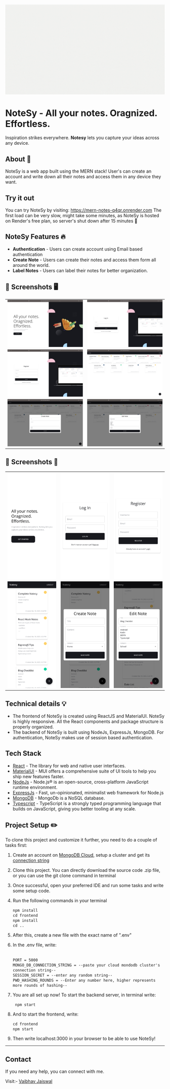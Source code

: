 ![Notesy](graphics/NoteSy.gif)

# **NoteSy** - All your notes. Oragnized. Effortless.

Inspiration strikes everywhere. **Notesy** lets you
capture your ideas across any device.

## About 🎯

NoteSy is a web app built using the MERN stack! User's can create an account and write down all their notes and access them in any device they want.

## Try it out

You can try NoteSy by visiting: https://mern-notes-q4qr.onrender.com
The first load can be very slow, might take some minutes, as NoteSy is hosted on Render's free plan, so server's shut down after 15 minutes 🥲


## NoteSy Features 🔥

- **Authentication** - Users can create account using Email based authentication
- **Create Note** - Users can create their notes and access them form all around the world.
- **Label Notes** - Users can label their notes for better organization.

## 📸 Screenshots 🖥️

|                                    |                                 |
|------------------------------------|---------------------------------|
| ![](graphics/desktop/home.png)     | ![](graphics/desktop/login.png) |
| ![](graphics/desktop/register.png) | ![](graphics/desktop/notes.png) |
| ![](graphics/desktop/create.png)   | ![](graphics/desktop/edit.png)  |

## 📸 Screenshots 📱

|                                |                                 |                                   |
|--------------------------------|---------------------------------|-----------------------------------|
| ![](graphics/mobile/home.jpg)  | ![](graphics/mobile/login.jpg)  | ![](graphics/mobile/register.jpg) |
| ![](graphics/mobile/notes.jpg) | ![](graphics/mobile/create.jpg) | ![](graphics/mobile/edit.jpg)     |

## Technical details 💡
- The frontend of NoteSy is created using ReactJS and MaterialUI. NoteSy is highly responsive. All the React components and package structure is properly organized.
- The backend of NoteSy is built using NodeJs, ExpressJs, MongoDB. For authentication, NoteSy makes use of session based authentication.

## Tech Stack

- [React](https://react.dev) - The library for web and native user interfaces.
- [MaterialUI](https://mui.com) - MUI offers a comprehensive suite of UI tools to help you ship new features faster.
- [NodeJs](https://nodejs.org/en) - Node.js® is an open-source, cross-platform JavaScript runtime environment.
- [ExpressJs](https://expressjs.com) - Fast, un-opinionated, minimalist web framework for Node.js
- [MongoDB](https://www.mongodb.com) - MongoDb is a NoSQL database.
- [Typescript](https://www.typescriptlang.org) - TypeScript is a strongly typed programming language that builds on JavaScript, giving you better tooling at any scale.

## Project Setup ✏️
To clone this project and customize it further, you need to do a couple of tasks first:
1) Create an account on [MongoDB Cloud](https://cloud.mongodb.com/), setup a cluster and get its [connection string](https://www.mongodb.com/docs/guides/atlas/connection-string/)
2) Clone this project. You can directly download the source code .zip file, or you can use the git clone command in terminal
3) Once successful, open your preferred IDE and run some tasks and write some setup code.
4) Run the following commands in your terminal

    ```
    npm install
    cd frontend
    npm install
    cd ..
    ```

5) After this, create a new file with the exact name of ".env"
6) In the .env file, write:<br><br>

    ```
    PORT = 5000
    MONGO_DB_CONNECTION_STRING = --paste your cloud mondodb cluster's connection string--
    SESSION_SECRET = --enter any random string--
    PWD_HASHING_ROUNDS = --Enter any number here, higher represents more rounds of hashing--
    ```
   
7) You are all set up now! To start the backend server, in terminal write:
    
   ```
    npm start
    ```
   
8) And to start the frontend, write:

    ```
    cd frontend
    npm start
    ```
   
9) Then write localhost:3000 in your browser to be able to use NoteSy!

---

## Contact
If you need any help, you can connect with me.

Visit:- [Vaibhav Jaiswal](https://vaibhavjaiswal.vercel.app/#/)
